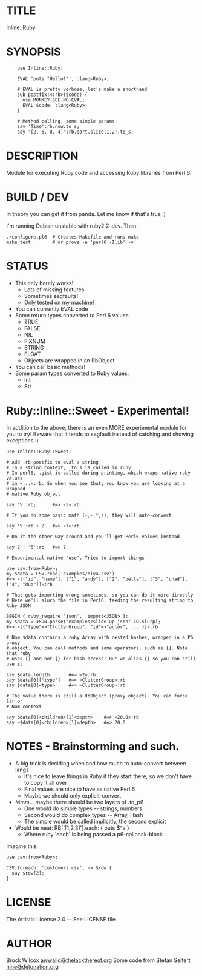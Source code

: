 # TITLE

Inline::Ruby

# SYNOPSIS

```
    use Inline::Ruby;

    EVAL 'puts "Hello!"', :lang<Ruby>;

    # EVAL is pretty verbose, let's make a shorthand
    sub postfix:<:rb>($code) {
      use MONKEY-SEE-NO-EVAL;
      EVAL $code, :lang<Ruby>;
    }

    # Method calling, some simple params
    say 'Time':rb.now.to_s;
    say '[2, 6, 8, 4]':rb.sort.slice(1,2).to_s;
```

# DESCRIPTION

Module for executing Ruby code and accessing Ruby libraries from Perl 6.

# BUILD / DEV

In theory you can get it from panda. Let me know if that's
true :)

I'm running Debian unstable with ruby2.2-dev. Then:

    ./configure.pl6  # Creates Makefile and runs make
    make test        # or prove -e 'perl6 -Ilib' -v

# STATUS

* This only barely works!
  * Lots of missing features
  * Sometimes segfaults!
  * Only tested on my machine!
* You can currently EVAL code
* Some return types converted to Perl 6 values:
  * TRUE
  * FALSE
  * NIL
  * FIXNUM
  * STRING
  * FLOAT
  * Objects are wrapped in an RbObject
* You can call basic methods!
* Some param types converted to Ruby values:
  * Int
  * Str

# Ruby::Inline::Sweet - Experimental!

In addition to the above, there is an even MORE experimental module for you to
try! Beware that it tends to segfault instead of catching and showing
exceptions :)

    use Inline::Ruby::Sweet;

    # Add :rb postfix to eval a string
    # In a string context, .to_s is called in ruby
    # In perl6, .gist is called during printing, which wraps native-ruby values
    # in «...»:rb. So when you see that, you know you are looking at a wrapped
    # native Ruby object

    say '5':rb;      #=> «5»:rb

    # If you do some basic math (+,-,*,/), they will auto-convert

    say '5':rb + 2   #=> «7»:rb

    # Do it the other way around and you'll get Perl6 values instead

    say 2 + '5':rb   #=> 7

    # Experimental native 'use'. Tries to import things

    use csv:from<Ruby>;
    my $data = CSV.read('examples/hiya.csv')
    #=> «[["id", "name"], ["1", "andy"], ["2", "bella"], ["3", "chad"], ["4", "dua"]]»:rb

    # That gets importing wrong sometimes, so you can do it more directly
    # Here we'll slurp the file in Perl6, feeding the resulting string to Ruby JSON

    BEGIN { ruby_require 'json', :import<JSON> };
    my $data = JSON.parse("examples/slide-up.json".IO.slurp);
    #=> «[{"type"=>"ClutterGroup", "id"=>"actor", ... }]»:rb

    # Now $data contains a ruby Array with nested hashes, wrapped in a P6 proxy
    # object. You can call methods and some operators, such as []. Note that ruby
    # uses [] and not {} for hash access! But we alias {} so you can still use it.

    say $data.length       #=> «2»:rb
    say $data[0]["type"]   #=> «ClutterGroup»:rb
    say $data[0]<type>     #=> «ClutterGroup»:rb

    # The value there is still a RbObject (proxy object). You can force Str or
    # Num context

    say $data[0]<children>[1]<depth>    #=> «20.0»:rb
    say ~$data[0]<children>[1]<depth>   #=> 20.0


# NOTES - Brainstorming and such.

* A big trick is deciding when and how much to auto-convert between langs
  * It's nice to leave things in Ruby if they start there, so we don't have to copy it all over
  * Final values are nice to have as native Perl 6
  * Maybe we should only explicit-convert
* Mmm... maybe there should be two layers of .to_p6
  * One would do simple types -- strings, numbers
  * Second would do complex types -- Array, Hash
  * The simple would be called implicitly, the second explicit
* Would be neat: RB['[1,2,3]'].each: { puts $^a }
  * Where ruby 'each' is being passed a p6-callback-block

Imagine this:

    use csv:from<Ruby>;

    CSV.foreach: 'customers.csv', -> $row {
      say $row[2];
    }

# LICENSE

The Artistic License 2.0 -- See LICENSE file.

# AUTHOR

Brock Wilcox <awwaiid@thelackthereof.org>
Some code from Stefan Seifert <nine@detonation.org>
